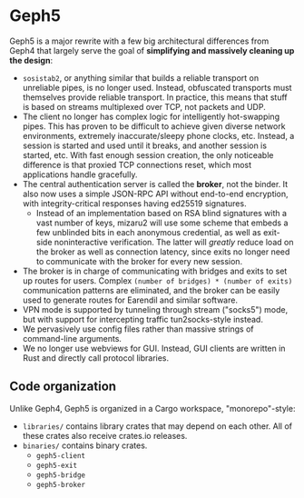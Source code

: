 # Geph5

Geph5 is a major rewrite with a few big architectural differences from Geph4 that largely serve the goal of **simplifying and massively cleaning up the design**:

- `sosistab2`, or anything similar that builds a reliable transport on unreliable pipes, is no longer used. Instead, obfuscated transports must themselves provide reliable transport. In practice, this means that stuff is based on streams multiplexed over TCP, not packets and UDP.
- The client no longer has complex logic for intelligently hot-swapping pipes. This has proven to be difficult to achieve given diverse network environments, extremely inaccurate/sleepy phone clocks, etc. Instead, a session is started and used until it breaks, and another session is started, etc. With fast enough session creation, the only noticeable difference is that proxied TCP connections reset, which most applications handle gracefully.
- The central authentication server is called the **broker**, not the binder. It also now uses a simple JSON-RPC API without end-to-end encryption, with integrity-critical responses having ed25519 signatures.
  - Instead of an implementation based on RSA blind signatures with a vast number of keys, mizaru2 will use some scheme that embeds a few unblinded bits in each anonymous credential, as well as exit-side noninteractive verification. The latter will _greatly_ reduce load on the broker as well as connection latency, since exits no longer need to communicate with the broker for every new session.
- The broker is in charge of communicating with bridges and exits to set up routes for users. Complex `(number of bridges) * (number of exits)` communication patterns are eliminated, and the broker can be easily used to generate routes for Earendil and similar software.
- VPN mode is supported by tunneling through stream ("socks5") mode, but with support for intercepting traffic tun2socks-style instead.
- We pervasively use config files rather than massive strings of command-line arguments.
- We no longer use webviews for GUI. Instead, GUI clients are written in Rust and directly call protocol libraries.

## Code organization

Unlike Geph4, Geph5 is organized in a Cargo workspace, "monorepo"-style:

- `libraries/` contains library crates that may depend on each other. All of these crates also receive crates.io releases.
- `binaries/` contains binary crates.
  - `geph5-client`
  - `geph5-exit`
  - `geph5-bridge`
  - `geph5-broker`
